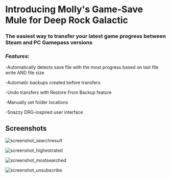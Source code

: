 # Introducing Molly's Game-Save Mule for Deep Rock Galactic #

### The easiest way to transfer your latest game progress between Steam and PC Gamepass versions ###

### ***Features:*** ###

-Automatically detects save file with the most progress based on last file write AND file size

-Automatic backups created before transfers

-Undo transfers with Restore From Backup feature

-Manually set folder locations

-Snazzy DRG-inspired user interface

## Screenshots ##

![screenshot_searchresult](https://user-images.githubusercontent.com/97016612/147925390-526a866c-b13d-4b29-9f2a-c07c736b8321.png)

![screenshot_highestrated](https://user-images.githubusercontent.com/97016612/147925535-fca1b57b-592d-4c0c-a909-07e034025919.png)

![screenshot_mostsearched](https://user-images.githubusercontent.com/97016612/147925562-0cce5e43-3f0e-47dd-a00a-bf5669f4133b.png)

![screenshot_unsubscribe](https://user-images.githubusercontent.com/97016612/147925576-5759e426-f55e-4f4f-a768-8da1fa87238a.png)

